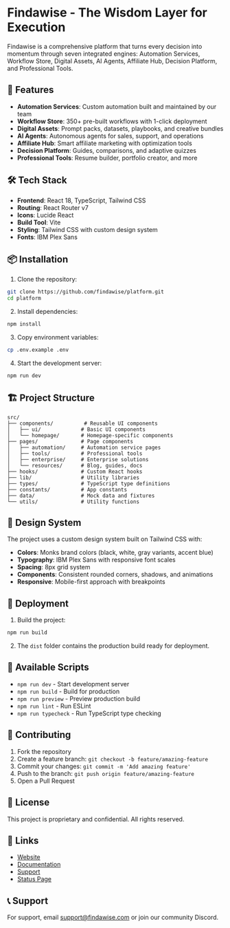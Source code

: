 # Findawise - The Wisdom Layer for Execution

Findawise is a comprehensive platform that turns every decision into momentum through seven integrated engines: Automation Services, Workflow Store, Digital Assets, AI Agents, Affiliate Hub, Decision Platform, and Professional Tools.

## 🚀 Features

- **Automation Services**: Custom automation built and maintained by our team
- **Workflow Store**: 350+ pre-built workflows with 1-click deployment
- **Digital Assets**: Prompt packs, datasets, playbooks, and creative bundles
- **AI Agents**: Autonomous agents for sales, support, and operations
- **Affiliate Hub**: Smart affiliate marketing with optimization tools
- **Decision Platform**: Guides, comparisons, and adaptive quizzes
- **Professional Tools**: Resume builder, portfolio creator, and more

## 🛠️ Tech Stack

- **Frontend**: React 18, TypeScript, Tailwind CSS
- **Routing**: React Router v7
- **Icons**: Lucide React
- **Build Tool**: Vite
- **Styling**: Tailwind CSS with custom design system
- **Fonts**: IBM Plex Sans

## 📦 Installation

1. Clone the repository:
```bash
git clone https://github.com/findawise/platform.git
cd platform
```

2. Install dependencies:
```bash
npm install
```

3. Copy environment variables:
```bash
cp .env.example .env
```

4. Start the development server:
```bash
npm run dev
```

## 🏗️ Project Structure

```
src/
├── components/          # Reusable UI components
│   ├── ui/             # Basic UI components
│   └── homepage/       # Homepage-specific components
├── pages/              # Page components
│   ├── automation/     # Automation service pages
│   ├── tools/          # Professional tools
│   ├── enterprise/     # Enterprise solutions
│   └── resources/      # Blog, guides, docs
├── hooks/              # Custom React hooks
├── lib/                # Utility libraries
├── types/              # TypeScript type definitions
├── constants/          # App constants
├── data/               # Mock data and fixtures
└── utils/              # Utility functions
```

## 🎨 Design System

The project uses a custom design system built on Tailwind CSS with:

- **Colors**: Monks brand colors (black, white, gray variants, accent blue)
- **Typography**: IBM Plex Sans with responsive font scales
- **Spacing**: 8px grid system
- **Components**: Consistent rounded corners, shadows, and animations
- **Responsive**: Mobile-first approach with breakpoints

## 🚀 Deployment

1. Build the project:
```bash
npm run build
```

2. The `dist` folder contains the production build ready for deployment.

## 📝 Available Scripts

- `npm run dev` - Start development server
- `npm run build` - Build for production
- `npm run preview` - Preview production build
- `npm run lint` - Run ESLint
- `npm run typecheck` - Run TypeScript type checking

## 🤝 Contributing

1. Fork the repository
2. Create a feature branch: `git checkout -b feature/amazing-feature`
3. Commit your changes: `git commit -m 'Add amazing feature'`
4. Push to the branch: `git push origin feature/amazing-feature`
5. Open a Pull Request

## 📄 License

This project is proprietary and confidential. All rights reserved.

## 🔗 Links

- [Website](https://findawise.com)
- [Documentation](https://docs.findawise.com)
- [Support](https://findawise.com/support)
- [Status Page](https://status.findawise.com)

## 📞 Support

For support, email support@findawise.com or join our community Discord.